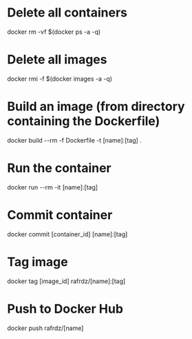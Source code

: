 # Delete all containers
docker rm -vf $(docker ps -a -q)

# Delete all images
docker rmi -f $(docker images -a -q)

# Build an image (from directory containing the Dockerfile)
docker build --rm -f Dockerfile -t [name]:[tag] .

# Run the container
docker run --rm -it [name]:[tag]

# Commit container
docker commit [container_id] [name]:[tag]

# Tag image
docker tag [image_id] rafrdz/[name]:[tag]

# Push to Docker Hub
docker push rafrdz/[name]